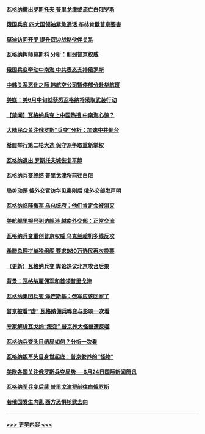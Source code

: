 #### [瓦格纳撤出罗斯托夫 普里戈津或流亡白俄罗斯](../pages/prog202/a103738068.md?t=06260643) 
#### [俄国兵变 四大国领袖紧急通话 布林肯戳普京要害](../pages/prog202/a103738066.md?t=06260643) 
#### [莫迪访问开罗 提升双边战略伙伴关系](../pages/prog202/a103738064.md?t=06260643) 
#### [瓦格纳挥师莫斯科 分析：削弱普京权威](../pages/prog202/a103738063.md?t=06260643) 
#### [俄国兵变牵动中南海 中共表态支持俄罗斯](../pages/prog202/a103738061.md?t=06260643) 
#### [中韩关系恶化之际 韩航空公司暂停部分赴华航班](../pages/prog202/a103738004.md?t=06260643) 
#### [美媒：美6月中旬就获悉瓦格纳将采取武装行动](../pages/prog202/a103737970.md?t=06260643) 
#### [【禁闻】瓦格纳兵变上中国热搜 中南海心惊？](../pages/prog202/a103737958.md?t=06260643) 
#### [大陆民众关注俄罗斯“兵变”分析：加速中共倒台](../pages/prog202/a103737936.md?t=06260643) 
#### [希腊举行第二轮大选 保守派争取重新掌权](../pages/prog202/a103737938.md?t=06260643) 
#### [瓦格纳退出 罗斯托夫城恢复平静](../pages/prog202/a103737934.md?t=06260643) 
#### [瓦格纳兵变终结 普里戈津将前往白俄](../pages/prog202/a103737933.md?t=06260643) 
#### [局势动荡 俄外交官访华见秦刚后 俄外交部发声明](../pages/prog202/a103737922.md?t=06260643) 
#### [瓦格纳临阵撤军 乌总统府：他们肯定会被消灭](../pages/prog202/a103737901.md?t=06260643) 
#### [美航舰里根号到访岘港 越南外交部：正常交流](../pages/prog202/a103737893.md?t=06260643) 
#### [瓦格纳兵变重创普京权威 乌克兰趁机多线反攻](../pages/prog202/a103737864.md?t=06260643) 
#### [希腊总理拼单独组阁 要求980万选民再次投票](../pages/prog202/a103737868.md?t=06260643) 
#### [（更新）瓦格纳兵变 舆论热议北京攻台后果](../pages/prog202/a103737182.md?t=06260643) 
#### [背景：瓦格纳雇佣军和首领普里戈津](../pages/prog202/a103737800.md?t=06260643) 
#### [瓦格纳集团兵变 泽连斯基：俄军应该回家了](../pages/prog202/a103737799.md?t=06260643) 
#### [普京被看“虚” 瓦格纳佣兵哗变与影响一次看](../pages/prog202/a103737797.md?t=06260643) 
#### [专家解析瓦戈纳“叛变” 普京养大怪兽遭反噬](../pages/prog202/a103737801.md?t=06260643) 
#### [瓦格纳兵变头目结局如何？分析一次看](../pages/prog202/a103737786.md?t=06260643) 
#### [瓦格纳叛军头目身世起底：普京豢养的“怪物”](../pages/prog202/a103737789.md?t=06260643) 
#### [美欧各国关注俄罗斯兵变局势──6月24日国际新闻简讯](../pages/prog202/a103737798.md?t=06260643) 
#### [瓦格纳军兵变后续 普里戈津将前往白俄罗斯](../pages/prog202/a103737794.md?t=06260643) 
#### [若俄国发生内乱 西方恐惧核武去向](../pages/prog202/a103737792.md?t=06260643) 

----
#### [ >>> 更早内容 <<< ](../indexes/prog202-earlier.md)
